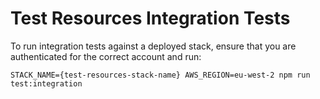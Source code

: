 # Test Resources Integration Tests

To run integration tests against a deployed stack, ensure that you are authenticated for the correct account and run:

```
STACK_NAME={test-resources-stack-name} AWS_REGION=eu-west-2 npm run test:integration
```